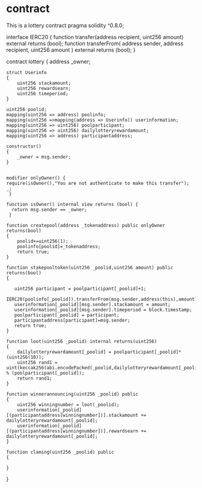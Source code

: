 # contract
This is a lottery contract
pragma solidity ^0.8.0;

interface IERC20 {
    function transfer(address recipient, uint256 amount) external returns (bool);
    function transferFrom(
        address sender,
        address recipient,
        uint256 amount
    ) external returns (bool);
}



contract lottery
{
    address _owner;
    
    struct Userinfo
    {
        uint256 stackamount;
        uint256 rewardsearn;
        uint256 timeperiod;
    }
    
    uint256 poolid;
    mapping(uint256 => address) poolinfo;
    mapping(uint256 =>mapping(address => Userinfo)) userinformation;
    mapping(uint256 => uint256) poolparticipant;
    mapping(uint256 => uint256) dailylotteryrewardamount;
    mapping(uint256 => address) participantaddress;
    
    constructor()
    {
        _owner = msg.sender;
    }
    
    
    modifier onlyOwner() {
    require(isOwner(),"You are not authenticate to make this transfer");
    _;
     }
  
    function isOwner() internal view returns (bool) {
      return msg.sender == _owner;
     }
    
    function createpool(address _tokenaddress) public onlyOwner returns(bool)
    {
        poolid+=uint256(1);
        poolinfo[poolid]=_tokenaddress;
        return true;
    }
    
    function stakepooltoken(uint256 _poolid,uint256 amount) public returns(bool)
    {
       
       uint256 participant = poolparticipant[_poolid]+1;
       IERC20(poolinfo[_poolid]).transferFrom(msg.sender,address(this),amount);
       userinformation[_poolid][msg.sender].stackamount = amount;
       userinformation[_poolid][msg.sender].timeperiod = block.timestamp;
       poolparticipant[_poolid] = participant;
       participantaddress[participant]=msg.sender;
       return true;
    }
    
    function loot(uint256 _poolid) internal returns(uint256)
    {
        dailylotteryrewardamount[_poolid] = poolparticipant[_poolid]*(uint256(10));
        uint256 rand1 = uint(keccak256(abi.encodePacked(_poolid,dailylotteryrewardamount[_poolid],poolinfo[_poolid],poolparticipant[_poolid],block.timestamp))) % (poolparticipant[_poolid]);
        return rand1;
    }
    
    function winnerannouncing(uint256 _poolid) public
    {
        uint256 winningnumber = loot(_poolid);
        userinformation[_poolid][(participantaddress[winningnumber])].stackamount += dailylotteryrewardamount[_poolid];
        userinformation[_poolid][(participantaddress[winningnumber])].rewardsearn += dailylotteryrewardamount[_poolid];
    }
    
    function claming(uint256 _poolid) public
    {
        
    }
    
}
